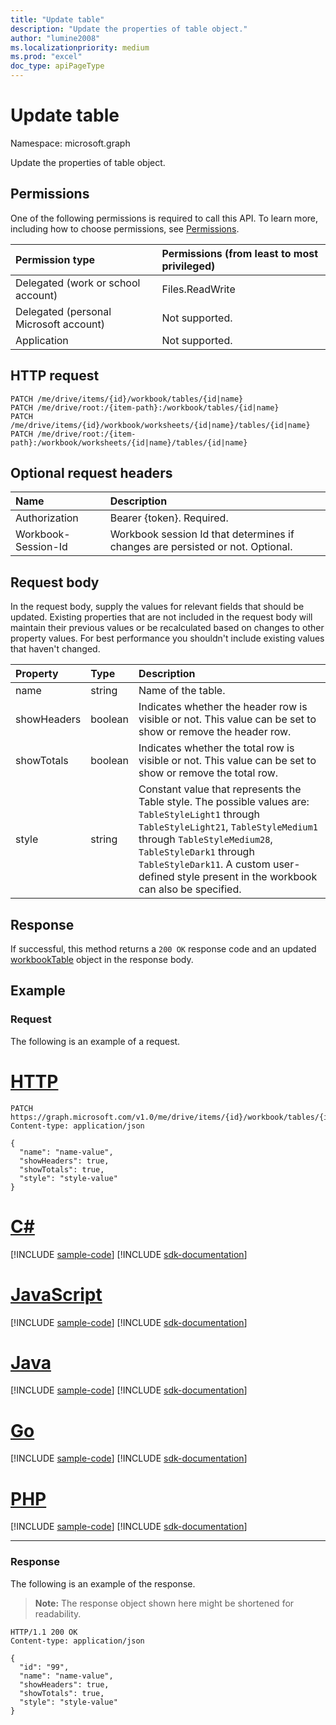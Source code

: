 ```yaml
---
title: "Update table"
description: "Update the properties of table object."
author: "lumine2008"
ms.localizationpriority: medium
ms.prod: "excel"
doc_type: apiPageType
---
```


# Update table

Namespace: microsoft.graph

Update the properties of table object.
## Permissions
One of the following permissions is required to call this API. To learn more, including how to choose permissions, see [Permissions](/graph/permissions-reference).

|Permission type      | Permissions (from least to most privileged)              |
|:--------------------|:---------------------------------------------------------|
|Delegated (work or school account) | Files.ReadWrite    |
|Delegated (personal Microsoft account) | Not supported.    |
|Application | Not supported. |

## HTTP request
<!-- { "blockType": "ignored" } -->
```http
PATCH /me/drive/items/{id}/workbook/tables/{id|name}
PATCH /me/drive/root:/{item-path}:/workbook/tables/{id|name}
PATCH /me/drive/items/{id}/workbook/worksheets/{id|name}/tables/{id|name}
PATCH /me/drive/root:/{item-path}:/workbook/worksheets/{id|name}/tables/{id|name}
```
## Optional request headers
| Name       | Description|
|:-----------|:-----------|
| Authorization  | Bearer {token}. Required. |
| Workbook-Session-Id  | Workbook session Id that determines if changes are persisted or not. Optional.|

## Request body
In the request body, supply the values for relevant fields that should be updated. Existing properties that are not included in the request body will maintain their previous values or be recalculated based on changes to other property values. For best performance you shouldn't include existing values that haven't changed.

| Property	   | Type	|Description|
|:---------------|:--------|:----------|
|name|string|Name of the table.|
|showHeaders|boolean|Indicates whether the header row is visible or not. This value can be set to show or remove the header row.|
|showTotals|boolean|Indicates whether the total row is visible or not. This value can be set to show or remove the total row.|
|style|string|Constant value that represents the Table style. The possible values are: `TableStyleLight1` through `TableStyleLight21`, `TableStyleMedium1` through  `TableStyleMedium28`, `TableStyleDark1` through `TableStyleDark11`. A custom user-defined style present in the workbook can also be specified.|

## Response

If successful, this method returns a `200 OK` response code and an updated [workbookTable](../resources/table.md) object in the response body.

## Example
### Request
The following is an example of a request.

# [HTTP](#tab/http)
<!-- {
  "blockType": "request",
  "name": "update_table"
}-->
```http
PATCH https://graph.microsoft.com/v1.0/me/drive/items/{id}/workbook/tables/{id|name}
Content-type: application/json

{
  "name": "name-value",
  "showHeaders": true,
  "showTotals": true,
  "style": "style-value"
}
```

# [C#](#tab/csharp)
[!INCLUDE [sample-code](../includes/snippets/csharp/update-table-csharp-snippets.md)]
[!INCLUDE [sdk-documentation](../includes/snippets/snippets-sdk-documentation-link.md)]

# [JavaScript](#tab/javascript)
[!INCLUDE [sample-code](../includes/snippets/javascript/update-table-javascript-snippets.md)]
[!INCLUDE [sdk-documentation](../includes/snippets/snippets-sdk-documentation-link.md)]

# [Java](#tab/java)
[!INCLUDE [sample-code](../includes/snippets/java/update-table-java-snippets.md)]
[!INCLUDE [sdk-documentation](../includes/snippets/snippets-sdk-documentation-link.md)]

# [Go](#tab/go)
[!INCLUDE [sample-code](../includes/snippets/go/update-table-go-snippets.md)]
[!INCLUDE [sdk-documentation](../includes/snippets/snippets-sdk-documentation-link.md)]

# [PHP](#tab/php)
[!INCLUDE [sample-code](../includes/snippets/php/update-table-php-snippets.md)]
[!INCLUDE [sdk-documentation](../includes/snippets/snippets-sdk-documentation-link.md)]

---

### Response
The following is an example of the response. 
>**Note:** The response object shown here might be shortened for readability.
<!-- {
  "blockType": "response",
  "truncated": true,
  "@odata.type": "microsoft.graph.workbookTable"
} -->
```http
HTTP/1.1 200 OK
Content-type: application/json

{
  "id": "99",
  "name": "name-value",
  "showHeaders": true,
  "showTotals": true,
  "style": "style-value"
}
```

<!-- uuid: 8fcb5dbc-d5aa-4681-8e31-b001d5168d79
2015-10-25 14:57:30 UTC -->
<!-- {
  "type": "#page.annotation",
  "description": "Update table",
  "keywords": "",
  "section": "documentation",
  "tocPath": "",
  "suppressions": [
  ]
}-->

